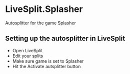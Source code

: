 # LiveSplit.Splasher
Autosplitter for the game Splasher

## Setting up the autosplitter in LiveSplit
- Open LiveSplit
- Edit your splits
- Make sure game is set to Splasher
- Hit the Activate autsplitter button